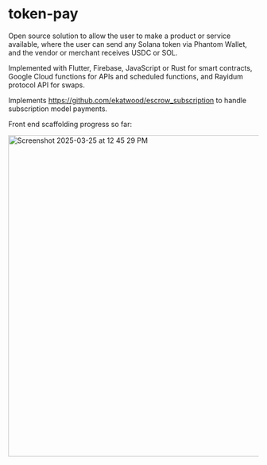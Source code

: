 # token-pay

Open source solution to allow the user to make a product or service available, where the user can send any Solana token via Phantom Wallet, and the vendor or merchant receives USDC or SOL.

Implemented with Flutter, Firebase, JavaScript or Rust for smart contracts, Google Cloud functions for APIs and scheduled functions, and Rayidum protocol API for swaps.

Implements https://github.com/ekatwood/escrow_subscription to handle subscription model payments.

Front end scaffolding progress so far:

<img width="648" alt="Screenshot 2025-03-25 at 12 45 29 PM" src="https://github.com/user-attachments/assets/d27a4460-5cc7-40dd-859d-d810b48c9864" />
